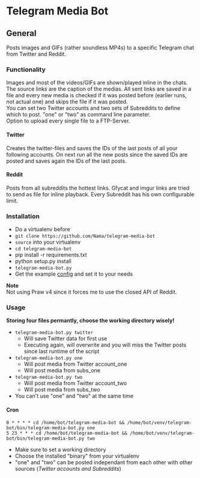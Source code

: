 # Telegram Media Bot

## General
Posts images and GIFs (rather soundless MP4s) to a specific Telegram chat from Twitter and Reddit.

### Functionality
Images and most of the videos/GIFs are shown/played inline in the chats.  
The source links are the caption of the medias. All sent links are saved in a file and every new media is checked if it was posted before (earlier runs, not actual one) and skips the file if it was posted.  
You can set two Twitter accounts and two sets of Subreddits to define which to post. "one" or "two" as command line parameter.  
Option to upload every single file to a FTP-Server.

#### Twitter
Creates the twitter-files and saves the IDs of the last posts of all your following accounts. On next run all the new posts since the saved IDs are posted and saves again the IDs of the last posts.

#### Reddit
Posts from all subreddits the hottest links. Gfycat and imgur links are tried to send as file for inline playback. Every Subreddit has his own configurable limit.

### Installation
* Do a virtualenv before
* ``git clone https://github.com/Nama/telegram-media-bot``
* ``source`` into your virtualenv
* ``cd telegram-media-bot``
* pip install -r requirements.txt
* python setup&#46;py install
* ``telegram-media-bot.py``
* Get the example [config] and set it to your needs

**Note**  
Not using Praw v4 since it forces me to use the closed API of Reddit.

### Usage
**Storing four files permantly, choose the working directory wisely!**
* ``telegram-media-bot.py twitter``
  * Will save Twitter data for first use
  * Executing again, will overwrite and you will miss the Twitter posts since last runtime of the script
* ``telegram-media-bot.py one``
  * Will post media from Twitter account_one
  * Will post media from subs_one
* ``telegram-media-bot.py two``
  * Will post media from Twitter account_two
  * Will post media from subs_two
* You can't use "one" and "two" at the same time

#### Cron
```
0 * * * * cd /home/bot/telegram-media-bot && /home/bot/venv/telegram-bot/bin/telegram-media-bot.py one
5 23 * * * cd /home/bot/telegram-media-bot && /home/bot/venv/telegram-bot/bin/telegram-media-bot.py two
```
* Make sure to set a working directory
* Choose the installed "binary" from your virtualenv
* "one" and "two" can be posted independant from each other with other sources (_Twitter accounts and Subreddits_)

[config]:https://github.com/Nama/telegram-media-bot/blob/master/config.json
